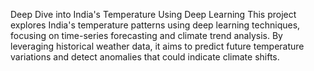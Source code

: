 Deep Dive into India's Temperature Using Deep Learning
This project explores India's temperature patterns using deep learning techniques, focusing on time-series forecasting and climate trend analysis. By leveraging historical weather data, it aims to predict future temperature variations and detect anomalies that could indicate climate shifts.
